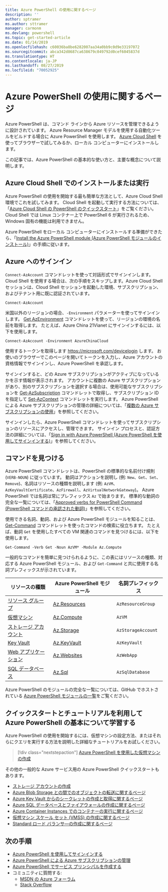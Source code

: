 ```yaml
---
title: Azure PowerShell の使用に関するページ
description: ''
author: sptramer
ms.author: sttramer
manager: carmonm
ms.devlang: powershell
ms.topic: get-started-article
ms.date: 01/14/2019
ms.openlocfilehash: c60036ba8be6282007aa34a0bb9c0d9e33197072
ms.sourcegitcommit: abca342d8687ca638679c049792d0cef6045837d
ms.translationtype: HT
ms.contentlocale: ja-JP
ms.lasthandoff: 08/27/2019
ms.locfileid: "70052925"
---
```

# <a name="get-started-with-azure-powershell"></a>Azure PowerShell の使用に関するページ

Azure PowerShell は、コマンド ラインから Azure リソースを管理できるように設計されています。 Azure Resource Manager モデルを使用する自動化ツールをビルドする場合に Azure PowerShell を使用します。
[Azure Cloud Shell](/azure/cloud-shell/overview) を使ってブラウザーで試してみるか、ローカル コンピューターにインストールします。

この記事では、Azure PowerShell の基本的な使い方と、主要な概念について説明します。

## <a name="install-or-run-in-azure-cloud-shell"></a>Azure Cloud Shell でのインストールまたは実行

Azure PowerShell の使用を開始する最も簡単な方法として、Azure Cloud Shell 環境でこれを試してみます。
Cloud Shell を起動して実行する方法については、「[Azure Cloud Shell の PowerShell のクイックスタート](/azure/cloud-shell/quickstart-powershell)」をご覧ください。
Cloud Shell では Linux コンテナー上で PowerShell 6 が実行されるため、Windows 固有の機能は利用できません。

Azure PowerShell をローカル コンピューターにインストールする準備ができたら、「[Install the Azure PowerShell module (Azure PowerShell モジュールのインストール)](install-az-ps.md)」の手順に従います。

## <a name="sign-in-to-azure"></a>Azure へのサインイン

`Connect-AzAccount` コマンドレットを使って対話形式でサインインします。 Cloud Shell を使用する場合は、次の手順をスキップします。Azure Cloud Shell セッションは、Cloud Shell セッションを起動した環境、サブスクリプション、およびテナント用に既に認証されています。

```azurepowershell-interactive
Connect-AzAccount
```

米国以外のリージョンの場合、`-Environment` パラメーターを使ってサインインします。 [Get AzEnvironment](/powershell/module/Az.Accounts/Get-AzEnvironment) コマンドレットを使って、リージョンの環境の名前を取得します。 たとえば、Azure China 21Vianet にサインインするには、以下を使用します。

```azurepowershell-interactive
Connect-AzAccount -Environment AzureChinaCloud
```

使用するトークンを取得します https://microsoft.com/devicelogin します。 お使いのブラウザーでこのページを開いてトークンを入力し、Azure アカウントの資格情報でサインインし、Azure PowerShell を承認します。 

サインインすると、どの Azure サブスクリプションがアクティブになっているかを示す情報が表示されます。 アカウントに複数の Azure サブスクリプションがあり、別のサブスクリプションを選択する場合は、使用可能なサブスクリプションを [Get-AzSubscription](/powershell/module/az.accounts/get-azsubscription) コマンドレットで取得し、サブスクリプション ID を指定して [Set-AzContext](/powershell/module/az.accounts/set-azcontext) コマンドレットを実行します。
Azure PowerShell による Azure サブスクリプションの管理の詳細については、「[複数の Azure サブスクリプションの使用](manage-subscriptions-azureps.md)」を参照してください。

サインインしたら、Azure PowerShell コマンドレットを使ってサブスクリプションのリソースにアクセスし、管理できます。 サインイン プロセスと、認証方法の詳細については、「[Sign in with Azure PowerShell (Azure PowerShell を使用してサインインする)](authenticate-azureps.md)」を参照してください。

## <a name="find-commands"></a>コマンドを見つける

Azure PowerShell コマンドレットは、PowerShell の標準的な名前付け規則 (`VERB-NOUN`) に従っています。 動詞はアクションを説明し (例: `New`、`Get`、`Set`、`Remove`)、名詞はリソースの種類を説明します (例: `AzVM`、`AzKeyVaultCertificate`、`AzFirewall`、`AzVirtualNetworkGateway`)。 Azure PowerShell では名詞は常にプレフィックス `Az` で始まります。 標準的な動詞の完全な一覧については、「[Approved verbs for PowerShell Command (PowerShell コマンドの承認された動詞)](/powershell/developer/cmdlet/approved-verbs-for-windows-powershell-commands)」を参照してください。

使用できる名詞、動詞、および Azure PowerShell モジュールを知ることは、[Get-Command](/powershell/module/microsoft.powershell.core/get-command) コマンドレットを使ったコマンドの検索に役立ちます。 たとえば、動詞 `Get` を使用したすべての VM 関連のコマンドを見つけるには、以下を使用します。

```powershell-interactive
Get-Command -Verb Get -Noun AzVM* -Module Az.Compute
```

一般的なコマンドを簡単に見つけられるように、この表にはリソースの種類、対応する Azure PowerShell モジュール、および `Get-Command` と共に使用する名詞プレフィックスが示されています。

| リソースの種類 | Azure PowerShell モジュール | 名詞プレフィックス |
|---------------|-------------------------|----------------|
| [リソース グループ](/azure/azure-resource-manager/resource-group-overview) | [Az.Resources](/powershell/module/az.resources#resources) | `AzResourceGroup` |
| [仮想マシン](/azure/virtual-machines) | [Az.Compute](/powershell/module/az.compute#virtual_machines) | `AzVM` |
| [ストレージ アカウント](/azure/storage/common/storage-introduction) | [Az.Storage](/powershell/module/az.storage/) | `AzStorageAccount` |
| [Key Vault](/azure/key-vault/key-vault-whatis) | [Az.KeyVault](/powershell/module/az.keyvault) | `AzKeyVault` |
| [Web アプリケーション](/azure/app-service) | [Az.Websites](/powershell/module/az.websites) | `AzWebApp` |
| [SQL データベース](/azure/sql-database) | [Az.Sql](/powershell/module/az.sql) | `AzSqlDatabase` |

Azure PowerShell のモジュールの完全な一覧については、GitHub でホストされている [Azure PowerShell モジュールの一覧](https://github.com/Azure/azure-powershell/blob/master/documentation/azure-powershell-modules.md)をご覧ください。

## <a name="learn-azure-powershell-basics-with-quickstarts-and-tutorials"></a>クイックスタートとチュートリアルを利用して Azure PowerShell の基本について学習する

Azure PowerShell の使用を開始するには、仮想マシンの設定方法、またはそれらにクエリを実行する方法を説明した詳細なチュートリアルをお試しください。

> [!div class="nextstepaction"]
> [Azure PowerShell を使用した仮想マシンの作成](azureps-vm-tutorial.yml)

その他の一般的な Azure サービス用の Azure PowerShell クイックスタートもあります。

* [ストレージ アカウントの作成](/azure/storage/common/storage-quickstart-create-account?tabs=azure-powershell)
* [Azure Blob Storage との間でのオブジェクトの転送に関するページ](/azure/storage/blobs/storage-quickstart-blobs-powershell)
* [Azure Key Vault からのシークレットの作成と取得に関するページ](/azure/key-vault/quick-create-powershell)
* [Azure SQL データベースとファイアウォールの作成に関するページ](/azure/sql-database/scripts/sql-database-create-and-configure-database-powershell)
* [Azure Container Instances でのコンテナーの実行に関するページ](/azure/container-instances/container-instances-quickstart-powershell)
* [仮想マシン スケール セット (VMSS) の作成に関するページ](/azure/virtual-machine-scale-sets/quick-create-powershell)
* [Standard ロード バランサ―の作成に関するページ](/azure/load-balancer/quickstart-create-standard-load-balancer-powershell)

## <a name="next-steps"></a>次の手順

* [Azure PowerShell を使用してサインインする](authenticate-azureps.md)
* [Azure PowerShell による Azure サブスクリプションの管理](manage-subscriptions-azureps.md)
* [Azure PowerShell でサービス プリンシパルを作成する](create-azure-service-principal-azureps.md)
* コミュニティに質問する:
  * [MSDN の Azure フォーラム](http://go.microsoft.com/fwlink/p/?LinkId=320212)
  * [Stack Overflow](http://go.microsoft.com/fwlink/?LinkId=320213)
